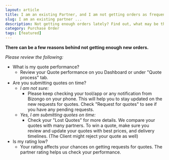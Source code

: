 ```yaml
---
layout: article
title: I am an existing Partner, and I am not getting orders as frequently as I used to
slug: I am an existing partner ...
description: Not getting enough orders lately? Find out, what may be the reason.
category: Purchase Order
tags: [featured]
---
```


**There can be a few reasons behind not getting enough new orders.**

*Please review the following:*
- What is my quote performance?
   - Review your Quote performance on you Dashboard or under "Quote process" tab.
- Are you submitting quotes on time?
   - *I am not sure:*
      - Please keep checking your tool/app or any notification from Bizongo on your phone. This will help you to stay updated on the new requests for quotes. Check "Request for quotes" to see if you have any pending requests.
   - *Yes, I am submitting quotes on time:*
      - Check your "Lost Quotes" for more details. We compare your quotes with many partners. To win a quote, make sure you review and update your quotes with best prices, and delivery timelines. (The Client might reject your quote as well)
- Is my rating low?
   - Your rating affects your chances on getting requests for quotes. The partner rating helps us check your performance.
